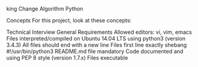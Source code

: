king Change
Algorithm Python

Concepts
For this project, look at these concepts:

Technical Interview
General Requirements
Allowed editors: vi, vim, emacs
Files interpreted/compiled on Ubuntu 14.04 LTS using python3 (version 3.4.3)
All files should end with a new line
Files first line exactly shebang #!/usr/bin/python3
README.md file mandatory
Code documented and using PEP 8 style (version 1.7.x)
Files executable
